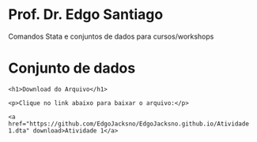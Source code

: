# Prof. Dr. Edgo Santiago
Comandos Stata e conjuntos de dados para cursos/workshops

# Conjunto de dados

<html lang="pt-br">
<head>
    <meta charset="UTF-8">
    <meta name="viewport" content="width=device-width, initial-scale=1.0">
   
</head>
<body>

    <h1>Download do Arquivo</h1>

    <p>Clique no link abaixo para baixar o arquivo:</p>
    
    <a href="https://github.com/EdgoJacksno/EdgoJacksno.github.io/Atividade 1.dta" download>Atividade 1</a>

</body>
</html>
